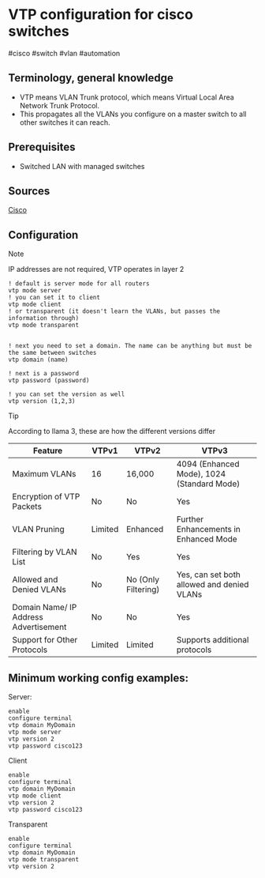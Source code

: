 # VTP configuration for cisco switches
#cisco #switch #vlan #automation 

Terminology, general knowledge
---
- VTP means VLAN Trunk protocol, which means Virtual Local Area Network Trunk Protocol.
- This propagates all the VLANs you configure on a master switch to all other switches it can reach.

Prerequisites
---
- Switched LAN with managed switches

Sources
---

[Cisco](https://www.cisco.com/c/en/us/support/docs/lan-switching/vtp/10558-21.html)

Configuration
---
> [!NOTE]
> IP addresses are not required, VTP operates in layer 2

```
! default is server mode for all routers
vtp mode server
! you can set it to client
vtp mode client
! or transparent (it doesn't learn the VLANs, but passes the information through)
vtp mode transparent


! next you need to set a domain. The name can be anything but must be the same between switches
vtp domain (name)

! next is a password
vtp password (password)

! you can set the version as well
vtp version (1,2,3)
```
> [!TIP]
> According to llama 3, these are how the different versions differ


| Feature                               | VTPv1   | VTPv2               | VTPv3                                      |
| ------------------------------------- | ------- | ------------------- | ------------------------------------------ |
| Maximum VLANs                         | 16      | 16,000              | 4094 (Enhanced Mode), 1024 (Standard Mode) |
| Encryption of VTP Packets             | No      | No                  | Yes                                        |
| VLAN Pruning                          | Limited | Enhanced            | Further Enhancements in Enhanced Mode      |
| Filtering by VLAN List                | No      | Yes                 | Yes                                        |
| Allowed and Denied VLANs              | No      | No (Only Filtering) | Yes, can set both allowed and denied VLANs |
| Domain Name/ IP Address Advertisement | No      | No                  | Yes                                        |
| Support for Other Protocols           | Limited | Limited             | Supports additional protocols              |


Minimum working config examples:
---

Server:
```
enable
configure terminal
vtp domain MyDomain
vtp mode server
vtp version 2
vtp password cisco123
```

Client
```
enable
configure terminal
vtp domain MyDomain
vtp mode client
vtp version 2
vtp password cisco123
```

Transparent
```
enable
configure terminal
vtp domain MyDomain
vtp mode transparent
vtp version 2
```


